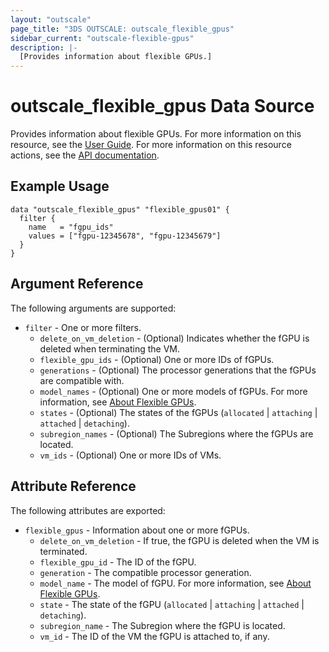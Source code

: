 ```yaml
---
layout: "outscale"
page_title: "3DS OUTSCALE: outscale_flexible_gpus"
sidebar_current: "outscale-flexible-gpus"
description: |-
  [Provides information about flexible GPUs.]
---
```


# outscale_flexible_gpus Data Source

Provides information about flexible GPUs.
For more information on this resource, see the [User Guide](https://wiki.outscale.net/display/EN/About+Flexible+GPUs).
For more information on this resource actions, see the [API documentation](https://docs.outscale.com/api#3ds-outscale-api-flexiblegpu).

## Example Usage

```
data "outscale_flexible_gpus" "flexible_gpus01" {
  filter {
    name   = "fgpu_ids"
    values = ["fgpu-12345678", "fgpu-12345679"]
  }
}
```

## Argument Reference

The following arguments are supported:

* `filter` - One or more filters.
  * `delete_on_vm_deletion` - (Optional) Indicates whether the fGPU is deleted when terminating the VM.
  * `flexible_gpu_ids` - (Optional) One or more IDs of fGPUs.
  * `generations` - (Optional) The processor generations that the fGPUs are compatible with.
  * `model_names` - (Optional) One or more models of fGPUs. For more information, see [About Flexible GPUs](https://wiki.outscale.net/display/EN/About+Flexible+GPUs).
  * `states` - (Optional) The states of the fGPUs (`allocated` \| `attaching` \| `attached` \| `detaching`).
  * `subregion_names` - (Optional) The Subregions where the fGPUs are located.
  * `vm_ids` - (Optional) One or more IDs of VMs.

## Attribute Reference

The following attributes are exported:

* `flexible_gpus` - Information about one or more fGPUs.
  * `delete_on_vm_deletion` - If true, the fGPU is deleted when the VM is terminated.
  * `flexible_gpu_id` - The ID of the fGPU.
  * `generation` - The compatible processor generation.
  * `model_name` - The model of fGPU. For more information, see [About Flexible GPUs](https://wiki.outscale.net/display/EN/About+Flexible+GPUs).
  * `state` - The state of the fGPU (`allocated` \| `attaching` \| `attached` \| `detaching`).
  * `subregion_name` - The Subregion where the fGPU is located.
  * `vm_id` - The ID of the VM the fGPU is attached to, if any.
